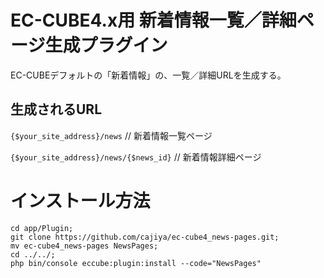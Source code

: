 # EC-CUBE4.x用 新着情報一覧／詳細ページ生成プラグイン

EC-CUBEデフォルトの「新着情報」の、一覧／詳細URLを生成する。

## 生成されるURL

`{$your_site_address}/news` // 新着情報一覧ページ

`{$your_site_address}/news/{$news_id}` // 新着情報詳細ページ

# インストール方法

```
cd app/Plugin;
git clone https://github.com/cajiya/ec-cube4_news-pages.git;
mv ec-cube4_news-pages NewsPages;
cd ../../;
php bin/console eccube:plugin:install --code="NewsPages"
```
